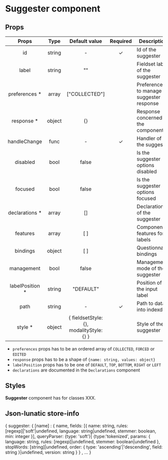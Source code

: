 # Suggester component

## Props

|      Props       |  Type  |              Default value               | Required | Description                              |
| :--------------: | :----: | :--------------------------------------: | :------: | ---------------------------------------- |
|        id        | string |                    -                     |    ✓     | Id of the suggester                      |
|      label       | string |                    ""                    |          | Fieldset label of the suggester          |
|  preferences \*  | array  |              ["COLLECTED"]               |          | Preferences to manage suggester response |
|   response \*    | object |                    {}                    |          | Response concerned by the component      |
|   handleChange   |  func  |                    -                     |    ✓     | Handler of the suggester                 |
|     disabled     |  bool  |                  false                   |          | Is the suggester options disabled        |
|     focused      |  bool  |                  false                   |          | Is the suggester options focused         |
| declarations \*  | array  |                    []                    |          | Declarations of the suggester            |
|     features     | array  |                   [ ]                    |          | Component features for labels            |
|     bindings     | object |                   [ ]                    |          | Questionnaire bindings                   |
|    management    |  bool  |                  false                   |          | Management mode of the suggester         |
| labelPosition \* | string |                "DEFAULT"                 |          | Position of the input label              |
|       path       | string |                    -                     |    ✓     | Path to data into indexdb                |
|     style \*     | object | { fieldsetStyle: {}, modalityStyle: {} } |          | Style of the suggester                   |

- `preferences` props has to be an ordered array of `COLLECTED`, `FORCED` or `EDITED`
- `response` props has to be a shape of `{name: string, values: object}`
- `labelPosition` props has to be one of `DEFAULT`, `TOP`, `BOTTOM`, `RIGHT` or `LEFT`
- `declarations` are documented in the `Declarations` component

## Styles

**Suggester** component has for classes XXX.

## Json-lunatic store-info
{
    suggester: {  [name] : {
            name,
            fields: [{ name: string, rules: [regexp]|'soft'|undefined, language: string|undefined, stemmer: boolean, min: integer }],
            queryParser: 
                {type: 'soft'}|
                {type:'tokenized', params: { language: string, rules: [regexp]|undefined, stemmer: boolean|undefined },
            stopWords: [string]|undefined,
            order: { type: 'ascending'|'descending', field: string }|undefined,
            version: string
        }
    } , ...
}